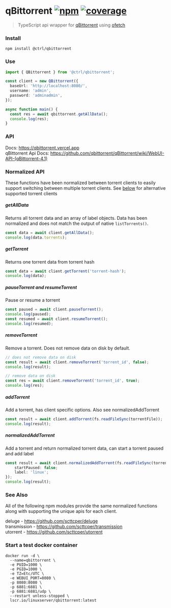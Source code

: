 # qBittorrent [![npm](https://badgen.net/npm/v/@ctrl/qbittorrent)](https://www.npmjs.com/package/@ctrl/qbittorrent) [![coverage](https://badgen.net/codecov/c/github/scttcper/qbittorrent)](https://codecov.io/gh/scttcper/qbittorrent)

> TypeScript api wrapper for [qBittorrent](https://www.qbittorrent.org/) using [ofetch](https://github.com/unjs/ofetch)

### Install

```console
npm install @ctrl/qbittorrent
```

### Use

```ts
import { QBittorrent } from '@ctrl/qbittorrent';

const client = new QBittorrent({
  baseUrl: 'http://localhost:8080/',
  username: 'admin',
  password: 'adminadmin',
});

async function main() {
  const res = await qbittorrent.getAllData();
  console.log(res);
}
```

### API

Docs: https://qbittorrent.vercel.app  
qBittorrent Api Docs: https://github.com/qbittorrent/qBittorrent/wiki/WebUI-API-(qBittorrent-4.1)  

### Normalized API

These functions have been normalized between torrent clients to easily support switching between multiple torrent clients. See [below](#see-also) for alternative supported torrent clients

##### getAllData

Returns all torrent data and an array of label objects. Data has been normalized and does not match the output of native `listTorrents()`.

```ts
const data = await client.getAllData();
console.log(data.torrents);
```

##### getTorrent

Returns one torrent data from torrent hash

```ts
const data = await client.getTorrent('torrent-hash');
console.log(data);
```

##### pauseTorrent and resumeTorrent

Pause or resume a torrent

```ts
const paused = await client.pauseTorrent();
console.log(paused);
const resumed = await client.resumeTorrent();
console.log(resumed);
```

##### removeTorrent

Remove a torrent. Does not remove data on disk by default.

```ts
// does not remove data on disk
const result = await client.removeTorrent('torrent_id', false);
console.log(result);

// remove data on disk
const res = await client.removeTorrent('torrent_id', true);
console.log(res);
```

##### addTorrent

Add a torrent, has client specific options. Also see normalizedAddTorrent

```ts
const result = await client.addTorrent(fs.readFileSync(torrentFile));
console.log(result);
```

##### normalizedAddTorrent

Add a torrent and return normalized torrent data, can start a torrent paused and add label

```ts
const result = await client.normalizedAddTorrent(fs.readFileSync(torrentFile), {
    startPaused: false;
    label: 'linux';
});
console.log(result);
```

### See Also

All of the following npm modules provide the same normalized functions along with supporting the unique apis for each client.

deluge - https://github.com/scttcper/deluge  
transmission - https://github.com/scttcper/transmission  
utorrent - https://github.com/scttcper/utorrent

### Start a test docker container

```
docker run -d \
  --name=qbittorrent \
  -e PUID=1000 \
  -e PGID=1000 \
  -e TZ=Etc/UTC \
  -e WEBUI_PORT=8080 \
  -p 8080:8080 \
  -p 6881:6881 \
  -p 6881:6881/udp \
  --restart unless-stopped \
  lscr.io/linuxserver/qbittorrent:latest
```
